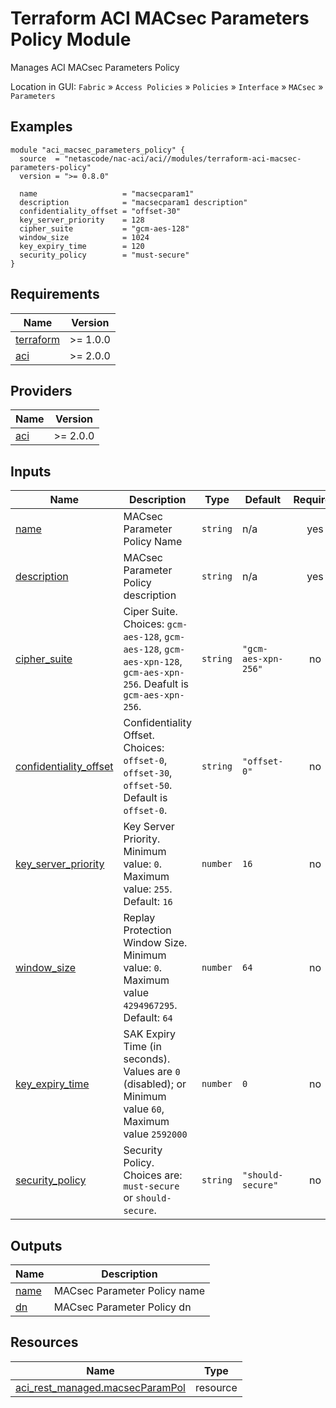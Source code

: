 <!-- BEGIN_TF_DOCS -->
# Terraform ACI MACsec Parameters Policy Module

Manages ACI MACsec Parameters Policy

Location in GUI:
`Fabric` » `Access Policies` » `Policies` » `Interface` » `MACsec` » `Parameters`

## Examples

```hcl
module "aci_macsec_parameters_policy" {
  source  = "netascode/nac-aci/aci//modules/terraform-aci-macsec-parameters-policy"
  version = ">= 0.8.0"

  name                   = "macsecparam1"
  description            = "macsecparam1 description"
  confidentiality_offset = "offset-30"
  key_server_priority    = 128
  cipher_suite           = "gcm-aes-128"
  window_size            = 1024
  key_expiry_time        = 120
  security_policy        = "must-secure"
}
```

## Requirements

| Name | Version |
|------|---------|
| <a name="requirement_terraform"></a> [terraform](#requirement\_terraform) | >= 1.0.0 |
| <a name="requirement_aci"></a> [aci](#requirement\_aci) | >= 2.0.0 |

## Providers

| Name | Version |
|------|---------|
| <a name="provider_aci"></a> [aci](#provider\_aci) | >= 2.0.0 |

## Inputs

| Name | Description | Type | Default | Required |
|------|-------------|------|---------|:--------:|
| <a name="input_name"></a> [name](#input\_name) | MACsec Parameter Policy Name | `string` | n/a | yes |
| <a name="input_description"></a> [description](#input\_description) | MACsec Parameter Policy description | `string` | n/a | yes |
| <a name="input_cipher_suite"></a> [cipher\_suite](#input\_cipher\_suite) | Ciper Suite. Choices: `gcm-aes-128`, `gcm-aes-128`, `gcm-aes-xpn-128`, `gcm-aes-xpn-256`.  Deafult is `gcm-aes-xpn-256`. | `string` | `"gcm-aes-xpn-256"` | no |
| <a name="input_confidentiality_offset"></a> [confidentiality\_offset](#input\_confidentiality\_offset) | Confidentiality Offset. Choices: `offset-0`, `offset-30`, `offset-50`. Default is `offset-0`. | `string` | `"offset-0"` | no |
| <a name="input_key_server_priority"></a> [key\_server\_priority](#input\_key\_server\_priority) | Key Server Priority. Minimum value: `0`. Maximum value: `255`. Default: `16` | `number` | `16` | no |
| <a name="input_window_size"></a> [window\_size](#input\_window\_size) | Replay Protection Window Size. Minimum value: `0`. Maximum value `4294967295`. Default: `64` | `number` | `64` | no |
| <a name="input_key_expiry_time"></a> [key\_expiry\_time](#input\_key\_expiry\_time) | SAK Expiry Time (in seconds). Values are `0` (disabled); or Minimum value `60`, Maximum value `2592000` | `number` | `0` | no |
| <a name="input_security_policy"></a> [security\_policy](#input\_security\_policy) | Security Policy. Choices are: `must-secure` or `should-secure`. | `string` | `"should-secure"` | no |

## Outputs

| Name | Description |
|------|-------------|
| <a name="output_name"></a> [name](#output\_name) | MACsec Parameter Policy name |
| <a name="output_dn"></a> [dn](#output\_dn) | MACsec Parameter Policy dn |

## Resources

| Name | Type |
|------|------|
| [aci_rest_managed.macsecParamPol](https://registry.terraform.io/providers/CiscoDevNet/aci/latest/docs/resources/rest_managed) | resource |
<!-- END_TF_DOCS -->